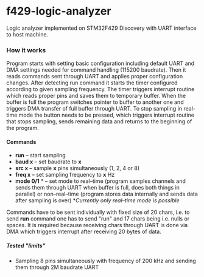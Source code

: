 # f429-logic-analyzer
Logic analyzer implemented on STM32F429 Discovery with UART interface to host machine.

### How it works
Program starts with setting basic configuration including default UART and DMA settings needed for command handling (115200 baudrate). Then it reads commands sent through UART and applies proper configuration changes. After detecting run command it starts the timer configured according to given sampling frequency.
The timer triggers interrupt routine which reads proper pins and saves them to temporary buffer. When the buffer is full the program switches pointer to buffer to another one and triggers DMA transfer of full buffer through UART. To stop sampling in real-time mode the button needs to be pressed, which triggers interrupt routine that stops sampling, sends remaining data and returns to the beginning of the program.

#### Commands
* **run** – start sampling
* **baud x** – set baudrate to **x**
* **src x** – sample **x** pins simultaneously (1, 2, 4 or 8)
* **freq x** – set sampling frequency to **x** Hz
* **mode 0/1** \* – set mode to real–time (program samples channels and sends them through UART when buffer is full, does both things in parallel) or non–real–time (program stores data internally and sends data after sampling is over)      \**Currently only real–time mode is possible*

Commands have to be sent individually with fixed size of 20 chars, i.e. to send **run** command one has to send "run" and 17 chars being i.e. nulls or spaces. It is required because receiving chars through UART is done via DMA which triggers interrupt after receiving 20 bytes of data.

##### Tested "limits"
* Sampling 8 pins simultaneously with frequency of 200 kHz and sending them through 2M baudrate UART





